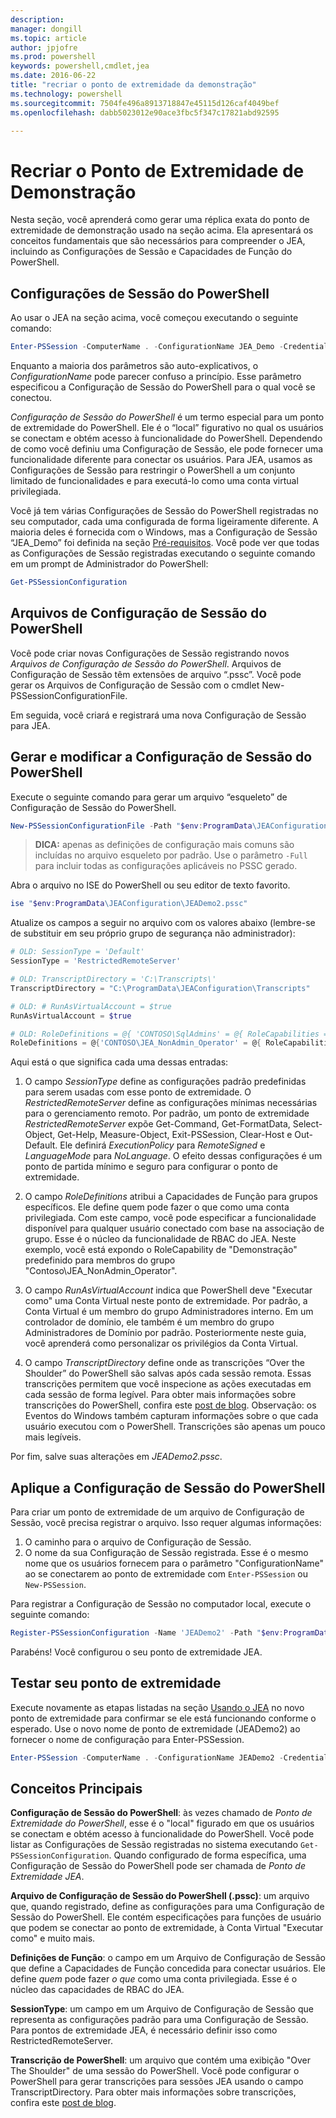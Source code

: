 ```yaml
---
description: 
manager: dongill
ms.topic: article
author: jpjofre
ms.prod: powershell
keywords: powershell,cmdlet,jea
ms.date: 2016-06-22
title: "recriar o ponto de extremidade da demonstração"
ms.technology: powershell
ms.sourcegitcommit: 7504fe496a8913718847e45115d126caf4049bef
ms.openlocfilehash: dabb5023012e90ace3fbc5f347c17821abd92595

---
```


# Recriar o Ponto de Extremidade de Demonstração
Nesta seção, você aprenderá como gerar uma réplica exata do ponto de extremidade de demonstração usado na seção acima.
Ela apresentará os conceitos fundamentais que são necessários para compreender o JEA, incluindo as Configurações de Sessão e Capacidades de Função do PowerShell.

## Configurações de Sessão do PowerShell
Ao usar o JEA na seção acima, você começou executando o seguinte comando:

```PowerShell
Enter-PSSession -ComputerName . -ConfigurationName JEA_Demo -Credential $NonAdminCred
```

Enquanto a maioria dos parâmetros são auto-explicativos, o *ConfigurationName* pode parecer confuso a princípio.
Esse parâmetro especificou a Configuração de Sessão do PowerShell para o qual você se conectou.

*Configuração de Sessão do PowerShell* é um termo especial para um ponto de extremidade do PowerShell.
Ele é o “local” figurativo no qual os usuários se conectam e obtém acesso à funcionalidade do PowerShell.
Dependendo de como você definiu uma Configuração de Sessão, ele pode fornecer uma funcionalidade diferente para conectar os usuários.
Para JEA, usamos as Configurações de Sessão para restringir o PowerShell a um conjunto limitado de funcionalidades e para executá-lo como uma conta virtual privilegiada.

Você já tem várias Configurações de Sessão do PowerShell registradas no seu computador, cada uma configurada de forma ligeiramente diferente.
A maioria deles é fornecida com o Windows, mas a Configuração de Sessão “JEA_Demo” foi definida na seção [Pré-requisitos](prerequisites.md).
Você pode ver que todas as Configurações de Sessão registradas executando o seguinte comando em um prompt de Administrador do PowerShell:

```PowerShell
Get-PSSessionConfiguration
```

## Arquivos de Configuração de Sessão do PowerShell
Você pode criar novas Configurações de Sessão registrando novos *Arquivos de Configuração de Sessão do PowerShell*.
Arquivos de Configuração de Sessão têm extensões de arquivo “.pssc”.
Você pode gerar os Arquivos de Configuração de Sessão com o cmdlet New-PSSessionConfigurationFile.

Em seguida, você criará e registrará uma nova Configuração de Sessão para JEA.

## Gerar e modificar a Configuração de Sessão do PowerShell
Execute o seguinte comando para gerar um arquivo “esqueleto” de Configuração de Sessão do PowerShell.

```PowerShell
New-PSSessionConfigurationFile -Path "$env:ProgramData\JEAConfiguration\JEADemo2.pssc"
```

> **DICA:** apenas as definições de configuração mais comuns são incluídas no arquivo esqueleto por padrão.
> Use o parâmetro `-Full` para incluir todas as configurações aplicáveis no PSSC gerado.

Abra o arquivo no ISE do PowerShell ou seu editor de texto favorito.

```PowerShell
ise "$env:ProgramData\JEAConfiguration\JEADemo2.pssc"
```

Atualize os campos a seguir no arquivo com os valores abaixo (lembre-se de substituir em seu próprio grupo de segurança não administrador):

```PowerShell
# OLD: SessionType = 'Default'
SessionType = 'RestrictedRemoteServer'

# OLD: TranscriptDirectory = 'C:\Transcripts\'
TranscriptDirectory = "C:\ProgramData\JEAConfiguration\Transcripts"

# OLD: # RunAsVirtualAccount = $true
RunAsVirtualAccount = $true

# OLD: RoleDefinitions = @{ 'CONTOSO\SqlAdmins' = @{ RoleCapabilities = 'SqlAdministration' }; 'CONTOSO\ServerMonitors' = @{ VisibleCmdlets = 'Get-Process' } }
RoleDefinitions = @{'CONTOSO\JEA_NonAdmin_Operator' = @{ RoleCapabilities =  'Maintenance' }}
```

Aqui está o que significa cada uma dessas entradas:

1.  O campo *SessionType* define as configurações padrão predefinidas para serem usadas com esse ponto de extremidade.
O *RestrictedRemoteServer* define as configurações mínimas necessárias para o gerenciamento remoto.
Por padrão, um ponto de extremidade *RestrictedRemoteServer* expõe Get-Command, Get-FormatData, Select-Object, Get-Help, Measure-Object, Exit-PSSession, Clear-Host e Out-Default.
Ele definirá *ExecutionPolicy* para *RemoteSigned* e *LanguageMode* para *NoLanguage*.
O efeito dessas configurações é um ponto de partida mínimo e seguro para configurar o ponto de extremidade.

2.  O campo *RoleDefinitions* atribui a Capacidades de Função para grupos específicos.
Ele define quem pode fazer o que como uma conta privilegiada.
Com este campo, você pode especificar a funcionalidade disponível para qualquer usuário conectado com base na associação de grupo.
Esse é o núcleo da funcionalidade de RBAC do JEA.
Neste exemplo, você está expondo o RoleCapability de "Demonstração" predefinido para membros do grupo "Contoso\JEA_NonAdmin_Operator".

3.  O campo *RunAsVirtualAccount* indica que PowerShell deve "Executar como" uma Conta Virtual neste ponto de extremidade.
Por padrão, a Conta Virtual é um membro do grupo Administradores interno.
Em um controlador de domínio, ele também é um membro do grupo Administradores de Domínio por padrão.
Posteriormente neste guia, você aprenderá como personalizar os privilégios da Conta Virtual.

4.  O campo *TranscriptDirectory* define onde as transcrições “Over the Shoulder” do PowerShell são salvas após cada sessão remota.
Essas transcrições permitem que você inspecione as ações executadas em cada sessão de forma legível.
Para obter mais informações sobre transcrições do PowerShell, confira este [post de blog](http://blogs.msdn.com/b/powershell/archive/2015/06/09/powershell-the-blue-team.aspx).
Observação: os Eventos do Windows também capturam informações sobre o que cada usuário executou com o PowerShell.
Transcrições são apenas um pouco mais legíveis.

Por fim, salve suas alterações em *JEADemo2.pssc*.

## Aplique a Configuração de Sessão do PowerShell

Para criar um ponto de extremidade de um arquivo de Configuração de Sessão, você precisa registrar o arquivo.
Isso requer algumas informações:

1. O caminho para o arquivo de Configuração de Sessão.
2. O nome da sua Configuração de Sessão registrada. Esse é o mesmo nome que os usuários fornecem para o parâmetro "ConfigurationName" ao se conectarem ao ponto de extremidade com `Enter-PSSession` ou `New-PSSession`.

Para registrar a Configuração de Sessão no computador local, execute o seguinte comando:

```PowerShell
Register-PSSessionConfiguration -Name 'JEADemo2' -Path "$env:ProgramData\JEAConfiguration\JEADemo2.pssc"
```

Parabéns! Você configurou o seu ponto de extremidade JEA.

## Testar seu ponto de extremidade
Execute novamente as etapas listadas na seção [Usando o JEA](using-jea.md) no novo ponto de extremidade para confirmar se ele está funcionando conforme o esperado.
Use o novo nome de ponto de extremidade (JEADemo2) ao fornecer o nome de configuração para Enter-PSSession.

```PowerShell
Enter-PSSession -ComputerName . -ConfigurationName JEADemo2 -Credential $NonAdminCred
```

## Conceitos Principais
**Configuração de Sessão do PowerShell**: às vezes chamado de *Ponto de Extremidade do PowerShell*, esse é o "local" figurado em que os usuários se conectam e obtém acesso à funcionalidade do PowerShell.
Você pode listar as Configurações de Sessão registradas no sistema executando `Get-PSSessionConfiguration`.
Quando configurado de forma específica, uma Configuração de Sessão do PowerShell pode ser chamada de *Ponto de Extremidade JEA*.

**Arquivo de Configuração de Sessão do PowerShell (.pssc)**: um arquivo que, quando registrado, define as configurações para uma Configuração de Sessão do PowerShell.
Ele contém especificações para funções de usuário que podem se conectar ao ponto de extremidade, à Conta Virtual "Executar como" e muito mais.     

**Definições de Função**: o campo em um Arquivo de Configuração de Sessão que define a Capacidades de Função concedida para conectar usuários.
Ele define *quem* pode fazer *o que* como uma conta privilegiada.
Esse é o núcleo das capacidades de RBAC do JEA.

**SessionType**: um campo em um Arquivo de Configuração de Sessão que representa as configurações padrão para uma Configuração de Sessão.
Para pontos de extremidade JEA, é necessário definir isso como RestrictedRemoteServer.

**Transcrição de PowerShell**: um arquivo que contém uma exibição "Over The Shoulder" de uma sessão do PowerShell.
Você pode configurar o PowerShell para gerar transcrições para sessões JEA usando o campo TranscriptDirectory.
Para obter mais informações sobre transcrições, confira este [post de blog](https://technet.microsoft.com/en-us/magazine/ff687007.aspx).




<!--HONumber=Jun16_HO4-->


